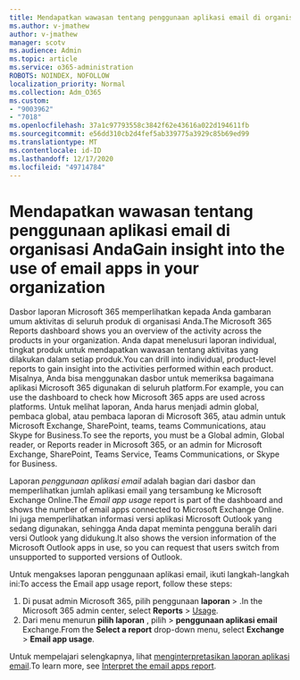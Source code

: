 ```yaml
---
title: Mendapatkan wawasan tentang penggunaan aplikasi email di organisasi Anda
ms.author: v-jmathew
author: v-jmathew
manager: scotv
ms.audience: Admin
ms.topic: article
ms.service: o365-administration
ROBOTS: NOINDEX, NOFOLLOW
localization_priority: Normal
ms.collection: Adm_O365
ms.custom:
- "9003962"
- "7018"
ms.openlocfilehash: 37a1c97793558c3842f62e43616a022d194611fb
ms.sourcegitcommit: e56dd310cb2d4fef5ab339775a3929c85b69ed99
ms.translationtype: MT
ms.contentlocale: id-ID
ms.lasthandoff: 12/17/2020
ms.locfileid: "49714784"
---
```

# <a name="gain-insight-into-the-use-of-email-apps-in-your-organization"></a><span data-ttu-id="f7f6d-102">Mendapatkan wawasan tentang penggunaan aplikasi email di organisasi Anda</span><span class="sxs-lookup"><span data-stu-id="f7f6d-102">Gain insight into the use of email apps in your organization</span></span>

<span data-ttu-id="f7f6d-103">Dasbor laporan Microsoft 365 memperlihatkan kepada Anda gambaran umum aktivitas di seluruh produk di organisasi Anda.</span><span class="sxs-lookup"><span data-stu-id="f7f6d-103">The Microsoft 365 Reports dashboard shows you an overview of the activity across the products in your organization.</span></span> <span data-ttu-id="f7f6d-104">Anda dapat menelusuri laporan individual, tingkat produk untuk mendapatkan wawasan tentang aktivitas yang dilakukan dalam setiap produk.</span><span class="sxs-lookup"><span data-stu-id="f7f6d-104">You can drill into individual, product-level reports to gain insight into the activities performed within each product.</span></span> <span data-ttu-id="f7f6d-105">Misalnya, Anda bisa menggunakan dasbor untuk memeriksa bagaimana aplikasi Microsoft 365 digunakan di seluruh platform.</span><span class="sxs-lookup"><span data-stu-id="f7f6d-105">For example, you can use the dashboard to check how Microsoft 365 apps are used across platforms.</span></span> <span data-ttu-id="f7f6d-106">Untuk melihat laporan, Anda harus menjadi admin global, pembaca global, atau pembaca laporan di Microsoft 365, atau admin untuk Microsoft Exchange, SharePoint, teams, teams Communications, atau Skype for Business.</span><span class="sxs-lookup"><span data-stu-id="f7f6d-106">To see the reports, you must be a Global admin, Global reader, or Reports reader in Microsoft 365, or an admin for Microsoft Exchange, SharePoint, Teams Service, Teams Communications, or Skype for Business.</span></span>

<span data-ttu-id="f7f6d-107">Laporan *penggunaan aplikasi email* adalah bagian dari dasbor dan memperlihatkan jumlah aplikasi email yang tersambung ke Microsoft Exchange Online.</span><span class="sxs-lookup"><span data-stu-id="f7f6d-107">The *Email app usage* report is part of the dashboard and shows the number of email apps connected to Microsoft Exchange Online.</span></span> <span data-ttu-id="f7f6d-108">Ini juga memperlihatkan informasi versi aplikasi Microsoft Outlook yang sedang digunakan, sehingga Anda dapat meminta pengguna beralih dari versi Outlook yang didukung.</span><span class="sxs-lookup"><span data-stu-id="f7f6d-108">It also shows the version information of the Microsoft Outlook apps in use, so you can request that users switch from unsupported to supported versions of Outlook.</span></span>

<span data-ttu-id="f7f6d-109">Untuk mengakses laporan penggunaan aplikasi email, ikuti langkah-langkah ini:</span><span class="sxs-lookup"><span data-stu-id="f7f6d-109">To access the Email app usage report, follow these steps:</span></span>

1. <span data-ttu-id="f7f6d-110">Di pusat admin Microsoft 365, pilih penggunaan **laporan**  >  [](https://go.microsoft.com/fwlink/?linkid=2140342).</span><span class="sxs-lookup"><span data-stu-id="f7f6d-110">In the Microsoft 365 admin center, select **Reports** > [Usage](https://go.microsoft.com/fwlink/?linkid=2140342).</span></span>
2. <span data-ttu-id="f7f6d-111">Dari menu menurun **pilih laporan** , pilih   >  **penggunaan aplikasi email** Exchange.</span><span class="sxs-lookup"><span data-stu-id="f7f6d-111">From the **Select a report** drop-down menu, select **Exchange** > **Email app usage**.</span></span>

<span data-ttu-id="f7f6d-112">Untuk mempelajari selengkapnya, lihat [menginterpretasikan laporan aplikasi email](https://go.microsoft.com/fwlink/?linkid=2140508).</span><span class="sxs-lookup"><span data-stu-id="f7f6d-112">To learn more, see [Interpret the email apps report](https://go.microsoft.com/fwlink/?linkid=2140508).</span></span>
